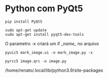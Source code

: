 # Python com PyQt5

```text
pip install PyQt5
```

```text
sudo apt-get update
sudo apt-get install pyqt5-dev-tools
```

O parametro -x criará um if \__name\__ no arquivo

```text
pyuic5 mark_image.ui -o mark_image.py -x
```

```text
pyrcc5 image.qrc -o image.py
```

/home/renato/.local/lib/python3.9/site-packages